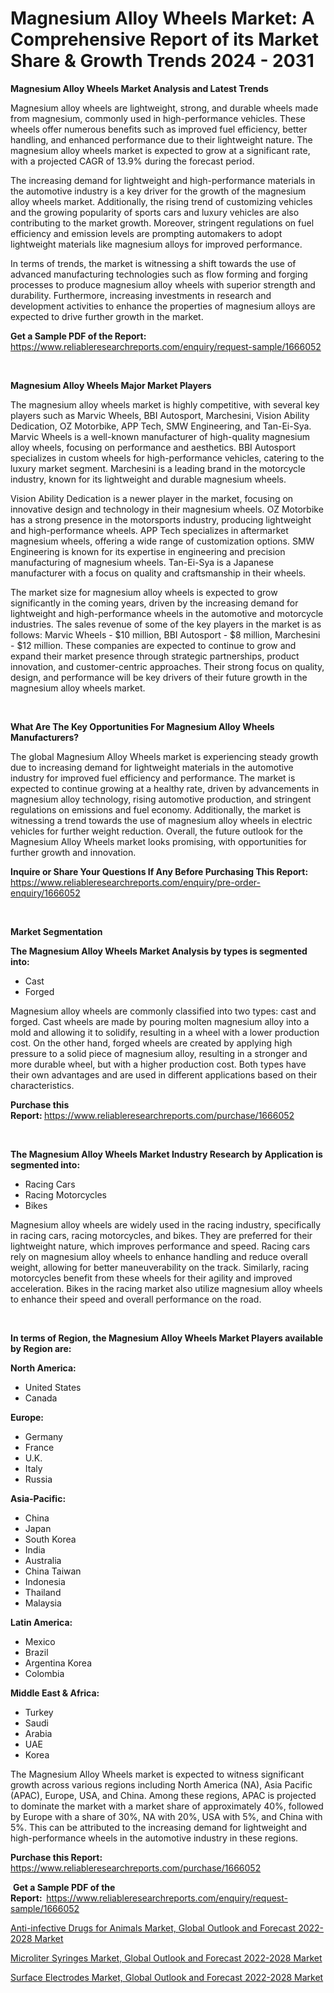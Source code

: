 <p><h1>Magnesium Alloy Wheels Market: A Comprehensive Report of its Market Share & Growth Trends 2024 - 2031</h1></p><p><strong>Magnesium Alloy Wheels Market Analysis and Latest Trends</strong></p>
<p><p>Magnesium alloy wheels are lightweight, strong, and durable wheels made from magnesium, commonly used in high-performance vehicles. These wheels offer numerous benefits such as improved fuel efficiency, better handling, and enhanced performance due to their lightweight nature. The magnesium alloy wheels market is expected to grow at a significant rate, with a projected CAGR of 13.9% during the forecast period.</p><p>The increasing demand for lightweight and high-performance materials in the automotive industry is a key driver for the growth of the magnesium alloy wheels market. Additionally, the rising trend of customizing vehicles and the growing popularity of sports cars and luxury vehicles are also contributing to the market growth. Moreover, stringent regulations on fuel efficiency and emission levels are prompting automakers to adopt lightweight materials like magnesium alloys for improved performance.</p><p>In terms of trends, the market is witnessing a shift towards the use of advanced manufacturing technologies such as flow forming and forging processes to produce magnesium alloy wheels with superior strength and durability. Furthermore, increasing investments in research and development activities to enhance the properties of magnesium alloys are expected to drive further growth in the market.</p></p>
<p><strong>Get a Sample PDF of the Report:&nbsp;</strong> <a href="https://www.reliableresearchreports.com/enquiry/request-sample/1666052">https://www.reliableresearchreports.com/enquiry/request-sample/1666052</a></p>
<p>&nbsp;</p>
<p><strong>Magnesium Alloy Wheels Major Market Players</strong></p>
<p><p>The magnesium alloy wheels market is highly competitive, with several key players such as Marvic Wheels, BBI Autosport, Marchesini, Vision Ability Dedication, OZ Motorbike, APP Tech, SMW Engineering, and Tan-Ei-Sya. Marvic Wheels is a well-known manufacturer of high-quality magnesium alloy wheels, focusing on performance and aesthetics. BBI Autosport specializes in custom wheels for high-performance vehicles, catering to the luxury market segment. Marchesini is a leading brand in the motorcycle industry, known for its lightweight and durable magnesium wheels.</p><p>Vision Ability Dedication is a newer player in the market, focusing on innovative design and technology in their magnesium wheels. OZ Motorbike has a strong presence in the motorsports industry, producing lightweight and high-performance wheels. APP Tech specializes in aftermarket magnesium wheels, offering a wide range of customization options. SMW Engineering is known for its expertise in engineering and precision manufacturing of magnesium wheels. Tan-Ei-Sya is a Japanese manufacturer with a focus on quality and craftsmanship in their wheels.</p><p>The market size for magnesium alloy wheels is expected to grow significantly in the coming years, driven by the increasing demand for lightweight and high-performance wheels in the automotive and motorcycle industries. The sales revenue of some of the key players in the market is as follows: Marvic Wheels - $10 million, BBI Autosport - $8 million, Marchesini - $12 million. These companies are expected to continue to grow and expand their market presence through strategic partnerships, product innovation, and customer-centric approaches. Their strong focus on quality, design, and performance will be key drivers of their future growth in the magnesium alloy wheels market.</p></p>
<p>&nbsp;</p>
<p><strong>What Are The Key Opportunities For Magnesium Alloy Wheels Manufacturers?</strong></p>
<p><p>The global Magnesium Alloy Wheels market is experiencing steady growth due to increasing demand for lightweight materials in the automotive industry for improved fuel efficiency and performance. The market is expected to continue growing at a healthy rate, driven by advancements in magnesium alloy technology, rising automotive production, and stringent regulations on emissions and fuel economy. Additionally, the market is witnessing a trend towards the use of magnesium alloy wheels in electric vehicles for further weight reduction. Overall, the future outlook for the Magnesium Alloy Wheels market looks promising, with opportunities for further growth and innovation.</p></p>
<p><strong>Inquire or Share Your Questions If Any Before Purchasing This Report:</strong> <a href="https://www.reliableresearchreports.com/enquiry/pre-order-enquiry/1666052">https://www.reliableresearchreports.com/enquiry/pre-order-enquiry/1666052</a></p>
<p>&nbsp;</p>
<p><strong>Market Segmentation</strong></p>
<p><strong>The Magnesium Alloy Wheels Market Analysis by types is segmented into:</strong></p>
<p><ul><li>Cast</li><li>Forged</li></ul></p>
<p><p>Magnesium alloy wheels are commonly classified into two types: cast and forged. Cast wheels are made by pouring molten magnesium alloy into a mold and allowing it to solidify, resulting in a wheel with a lower production cost. On the other hand, forged wheels are created by applying high pressure to a solid piece of magnesium alloy, resulting in a stronger and more durable wheel, but with a higher production cost. Both types have their own advantages and are used in different applications based on their characteristics.</p></p>
<p><strong>Purchase this Report:&nbsp;</strong><a href="https://www.reliableresearchreports.com/purchase/1666052">https://www.reliableresearchreports.com/purchase/1666052</a></p>
<p>&nbsp;</p>
<p><strong>The Magnesium Alloy Wheels Market Industry Research by Application is segmented into:</strong></p>
<p><ul><li>Racing Cars</li><li>Racing Motorcycles</li><li>Bikes</li></ul></p>
<p><p>Magnesium alloy wheels are widely used in the racing industry, specifically in racing cars, racing motorcycles, and bikes. They are preferred for their lightweight nature, which improves performance and speed. Racing cars rely on magnesium alloy wheels to enhance handling and reduce overall weight, allowing for better maneuverability on the track. Similarly, racing motorcycles benefit from these wheels for their agility and improved acceleration. Bikes in the racing market also utilize magnesium alloy wheels to enhance their speed and overall performance on the road.</p></p>
<p>&nbsp;</p>
<p><strong>In terms of Region, the Magnesium Alloy Wheels Market Players available by Region are:</strong></p>
<p>
    <p> <strong> North America: </strong>
        <ul>
            <li>United States</li>
            <li>Canada</li>
        </ul>
        </p> 
    <p> <strong> Europe: </strong>
        <ul>
            <li>Germany</li>
            <li>France</li>
            <li>U.K.</li>
            <li>Italy</li>
            <li>Russia</li>
        </ul>
        </p> 
    <p> <strong> Asia-Pacific: </strong>
        <ul>
            <li>China</li>
            <li>Japan</li>
            <li>South Korea</li>
            <li>India</li>
            <li>Australia</li>
            <li>China Taiwan</li>
            <li>Indonesia</li>
            <li>Thailand</li>
            <li>Malaysia</li>
        </ul>
        </p> 
    <p> <strong> Latin America: </strong>
        <ul>
            <li>Mexico</li>
            <li>Brazil</li>
            <li>Argentina Korea</li>
            <li>Colombia</li>
        </ul>
        </p> 
    <p> <strong> Middle East & Africa: </strong>
        <ul>
            <li>Turkey</li>
            <li>Saudi</li>
            <li>Arabia</li>
            <li>UAE</li>
            <li>Korea</li>
        </ul>
    </p>
    </p>
<p><p>The Magnesium Alloy Wheels market is expected to witness significant growth across various regions including North America (NA), Asia Pacific (APAC), Europe, USA, and China. Among these regions, APAC is projected to dominate the market with a market share of approximately 40%, followed by Europe with a share of 30%, NA with 20%, USA with 5%, and China with 5%. This can be attributed to the increasing demand for lightweight and high-performance wheels in the automotive industry in these regions.</p></p>
<p><strong>Purchase this Report: </strong><a href="https://www.reliableresearchreports.com/purchase/1666052">https://www.reliableresearchreports.com/purchase/1666052</a></p>
<p>&nbsp;<strong>Get a Sample PDF of the Report:&nbsp;&nbsp;</strong><a href="https://www.reliableresearchreports.com/enquiry/request-sample/1666052">https://www.reliableresearchreports.com/enquiry/request-sample/1666052</a></p>
<p><strong></strong></p>
<p><p><a href="https://view.publitas.com/reportprime-1/decoding-the-anti-infective-drugs-for-animals-market-global-outlook-and-forecast-2022-2028-market-a-deep-dive-into-the-latest-market-trends-market-segmentation-and-competitive-analysis/">Anti-infective Drugs for Animals Market, Global Outlook and Forecast 2022-2028 Market</a></p><p><a href="https://view.publitas.com/reportprime-1/microliter-syringes-market-global-outlook-and-forecast-2022-2028-market-size-market-share-and-global-market-analysis-report-2023-2030/">Microliter Syringes Market, Global Outlook and Forecast 2022-2028 Market</a></p><p><a href="https://view.publitas.com/reportprime-1/surface-electrodes-market-global-outlook-and-forecast-2022-2028-market-research-report-unlocks-analysis-on-the-market-financial-status-market-size-and-market-revenue-upto-2030/">Surface Electrodes Market, Global Outlook and Forecast 2022-2028 Market</a></p></p>